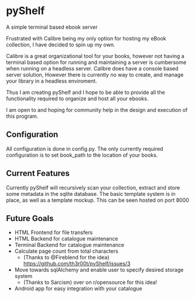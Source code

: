 # pyShelf
A simple terminal based ebook server

Frustrated with Calibre being my only option for hosting my eBook collection, I have decided to spin up my own.

Calibre is a great organizational tool for your books, however not having a terminal based option for running and maintaining
a server is cumbersome when running on a headless server. 
Calibre does have a console based server solution, However there is currently no way to create, and manage your library in a headless enviroment.

Thus I am creating pyShelf and I hope to be able to provide all the functionality required to organize and host all your ebooks.

I am open to and hoping for community help in the design and execution of this program.
## Configuration
All configuration is done in config.py.
The only currently required configuration is to set book_path to the location of your books.
## Current Features
Currently pyShelf will recursively scan your collection, extract and store some metadata in the sqlite database.
The basic template system is in place, as well as a template mockup. This can be seen hosted on port 8000

## Future Goals
* HTML Frontend for file transfers
* HTML Backend for catalogue maintenance
* Terminal Backend for catalogue maintenance
* Calculate page count from total characters 
  * (Thanks to @Fireblend for the idea) https://github.com/th3r00t/pyShelf/issues/3
* Move towards sqlAlchemy and enable user to specify desired storage system
  * (Thanks to Sarcism) over on r/opensource for this idea!
* Android app for easy integration with your catalogue
